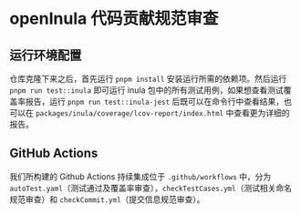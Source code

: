 # openInula 代码贡献规范审查

## 运行环境配置

仓库克隆下来之后，首先运行 `pnpm install` 安装运行所需的依赖项。然后运行 `pnpm run test::inula` 即可运行 inula 包中的所有测试用例，如果想查看测试覆盖率报告，运行 `pnpm run test::inula-jest` 后既可以在命令行中查看结果，也可以在 `packages/inula/coverage/lcov-report/index.html` 中查看更为详细的报告。

## GitHub Actions

我们所构建的 Github Actions 持续集成位于 `.github/workflows` 中，分为 `autoTest.yaml`（测试通过及覆盖率审查），`checkTestCases.yml`（测试相关命名规范审查）和 `checkCommit.yml`（提交信息规范审查）。
